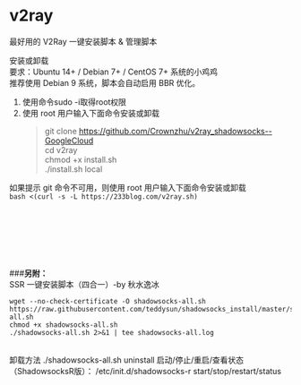 # v2ray
最好用的 V2Ray 一键安装脚本 &amp; 管理脚本  

安装或卸载  
要求：Ubuntu 14+ / Debian 7+ / CentOS 7+ 系统的小鸡鸡  
推荐使用 Debian 9 系统，脚本会自动启用 BBR 优化。  
1. 使用命令sudo -i取得root权限  
2. 使用 root 用户输入下面命令安装或卸载  
    >git clone https://github.com/Crownzhu/v2ray_shadowsocks--GoogleCloud  
    >cd v2ray  
    >chmod +x install.sh  
    >./install.sh local  

如果提示 git 命令不可用，则使用 root 用户输入下面命令安装或卸载  
`bash <(curl -s -L https://233blog.com/v2ray.sh)`  
<br>
<br>  
<br>  
<br>  
###**另附：**  
SSR 一键安装脚本（四合一）-by 秋水逸冰  
```
wget --no-check-certificate -O shadowsocks-all.sh https://raw.githubusercontent.com/teddysun/shadowsocks_install/master/shadowsocks-all.sh  
chmod +x shadowsocks-all.sh  
./shadowsocks-all.sh 2>&1 | tee shadowsocks-all.log  
```
<br>
卸载方法  
./shadowsocks-all.sh uninstall  
启动/停止/重启/查看状态（ShadowsocksR版）：   
/etc/init.d/shadowsocks-r start/stop/restart/status  
